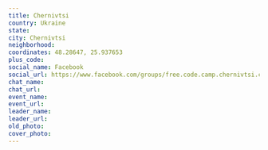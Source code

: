 ```yaml
---
title: Chernivtsi
country: Ukraine
state: 
city: Chernivtsi
neighborhood: 
coordinates: 48.28647, 25.937653
plus_code:
social_name: Facebook
social_url: https://www.facebook.com/groups/free.code.camp.chernivtsi.chernivetska.oblast.u
chat_name:
chat_url:
event_name:
event_url:
leader_name:
leader_url:
old_photo: 
cover_photo:
---
```

